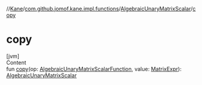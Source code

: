 //[Kane](../../index.md)/[com.github.jomof.kane.impl.functions](../index.md)/[AlgebraicUnaryMatrixScalar](index.md)/[copy](copy.md)



# copy  
[jvm]  
Content  
fun [copy](copy.md)(op: [AlgebraicUnaryMatrixScalarFunction](../-algebraic-unary-matrix-scalar-function/index.md), value: [MatrixExpr](../../com.github.jomof.kane/-matrix-expr/index.md)): [AlgebraicUnaryMatrixScalar](index.md)  



